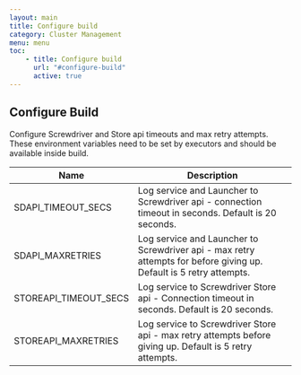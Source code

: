 ```yaml
---
layout: main
title: Configure build
category: Cluster Management
menu: menu
toc:
    - title: Configure build
      url: "#configure-build"
      active: true
---
```

## Configure Build

Configure Screwdriver and Store api timeouts and max retry attempts. These environment variables need to be set by executors and should be available inside build.

| Name | Description |
|------|-------|
| SDAPI_TIMEOUT_SECS | Log service and Launcher to Screwdriver api - connection timeout in seconds. Default is 20 seconds. |
| SDAPI_MAXRETRIES | Log service and Launcher to Screwdriver api - max retry attempts for before giving up. Default is 5 retry attempts. |
| STOREAPI_TIMEOUT_SECS | Log service to Screwdriver Store api - Connection timeout in seconds. Default is 20 seconds. |
| STOREAPI_MAXRETRIES | Log service to Screwdriver Store api - max retry attempts before giving up. Default is 5 retry attempts. |
